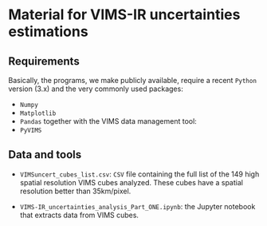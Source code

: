 # Material for VIMS-IR uncertainties estimations

## Requirements
Basically, the programs, we make publicly available, require a recent `Python` version (3.x) and the very commonly used packages:
 - `Numpy`
 - `Matplotlib`
 - `Pandas`
together with the VIMS data management tool:
 - `PyVIMS` 
 
## Data and tools

 - `VIMSuncert_cubes_list.csv`: `CSV` file containing the full list of the 149 high spatial resolution VIMS cubes analyzed.
    These cubes have a spatial resolution better than 35km/pixel.
    
 - `VIMS-IR_uncertainties_analysis_Part_ONE.ipynb`: the Jupyter notebook that extracts data from VIMS cubes.
